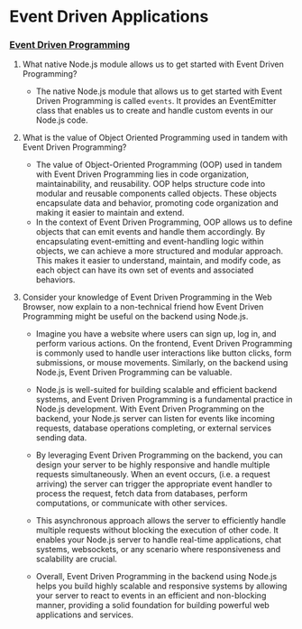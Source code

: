 # Event Driven Applications

### [Event Driven Programming](https://www.digitalocean.com/community/tutorials/nodejs-event-driven-programming)

1. What native Node.js module allows us to get started with Event Driven Programming?
   * The native Node.js module that allows us to get started with Event Driven Programming is called `events`. It provides an EventEmitter class that enables us to create and handle custom events in our Node.js code.

2. What is the value of Object Oriented Programming used in tandem with Event Driven Programming?
   * The value of Object-Oriented Programming (OOP) used in tandem with Event Driven Programming lies in code organization, maintainability, and reusability. OOP helps structure code into modular and reusable components called objects. These objects encapsulate data and behavior, promoting code organization and making it easier to maintain and extend.
   * In the context of Event Driven Programming, OOP allows us to define objects that can emit events and handle them accordingly. By encapsulating event-emitting and event-handling logic within objects, we can achieve a more structured and modular approach. This makes it easier to understand, maintain, and modify code, as each object can have its own set of events and associated behaviors.

3. Consider your knowledge of Event Driven Programming in the Web Browser, now explain to a non-technical friend how Event Driven Programming might be useful on the backend using Node.js.
   * Imagine you have a website where users can sign up, log in, and perform various actions. On the frontend, Event Driven Programming is commonly used to handle user interactions like button clicks, form submissions, or mouse movements. Similarly, on the backend using Node.js, Event Driven Programming can be valuable.
   * Node.js is well-suited for building scalable and efficient backend systems, and Event Driven Programming is a fundamental practice in Node.js development. With Event Driven Programming on the backend, your Node.js server can listen for events like incoming requests, database operations completing, or external services sending data.

   * By leveraging Event Driven Programming on the backend, you can design your server to be highly responsive and handle multiple requests simultaneously. When an event occurs, (i.e. a request arriving) the server can trigger the appropriate event handler to process the request, fetch data from databases, perform computations, or communicate with other services.

   * This asynchronous approach allows the server to efficiently handle multiple requests without blocking the execution of other code. It enables your Node.js server to handle real-time applications, chat systems, websockets, or any scenario where responsiveness and scalability are crucial.

   * Overall, Event Driven Programming in the backend using Node.js helps you build highly scalable and responsive systems by allowing your server to react to events in an efficient and non-blocking manner, providing a solid foundation for building powerful web applications and services.